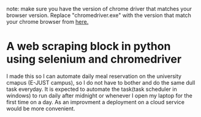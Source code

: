 note: make sure you have the version of chrome driver that matches your browser version. Replace "chromedriver.exe" with the version that match your chrome browser from [here.](https://chromedriver.chromium.org/ "chromedriver")

# A web scraping block in python using selenium and chromedriver

I made this so I can automate daily meal reservation on the university cmapus (E-JUST campus), so I do not have to bother and do the same dull task everyday.
It is expected to automate the task(task scheduler in windows) to run daily after midnight or whenever I open my laptop for the first time on a day.
As an improvment a deployment on a cloud service would be more convenient.
